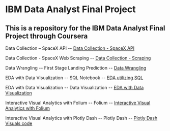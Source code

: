 # IBM Data Analyst Final Project
## This is a repository for the IBM Data Analyst Final Project through Coursera

Data Collection – SpaceX API
-- [Data Collection - SpaceX API](jupyter-labs-spacex-data-collection-api.ipynb)

Data Collection - SpaceX Web Scraping
-- [Data Collection - Scraping](jupyter-labs-webscraping.ipynb)

Data Wrangling -- First Stage Landing Prediction
-- [Data Wrangling](labs-jupyter-spacex-Data_wrangling.ipynb)

EDA with Data Visualization -- SQL Notebook
-- [EDA utilizing SQL](jupyter-labs-eda-sql-coursera_sqllite.ipynb)

EDA with Data Visualization -- Data Visualization
-- [EDA with Data Visualization](jupyter-labs-eda-dataviz.ipynb.jupyterlite.ipynb)

Interactive Visual Analytics with Folium -- Folium
-- [Interactive Visual Analytics with Folium](lab_jupyter_launch_site_location.jupyterlite.ipynb)

Interactive Visual Analytics with Plotly Dash -- Plotly Dash
-- [Plotly Dash Visuals code](spacex_dash_app.py)
